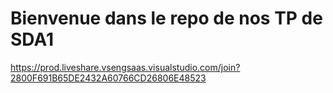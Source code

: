 # Bienvenue dans le repo de nos TP de SDA1

https://prod.liveshare.vsengsaas.visualstudio.com/join?2800F691B65DE2432A60766CD26806E48523
